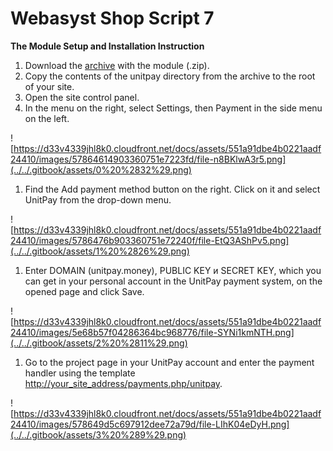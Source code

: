 # Webasyst Shop Script 7

**The Module Setup and Installation Instruction**

1. Download the [archive](https://github.com/unitpay/shopscript-module) with the module \(.zip\).
2. Copy the contents of the unitpay directory from the archive to the root of your site.
3. Open the site control panel.
4. In the menu on the right, select Settings, then Payment in the side menu on the left.

![https://d33v4339jhl8k0.cloudfront.net/docs/assets/551a91dbe4b0221aadf24410/images/57864614903360751e7223fd/file-n8BKlwA3r5.png](../../.gitbook/assets/0%20%2832%29.png)

1. Find the Add payment method button on the right. Click on it and select UnitPay from the drop-down menu.

![https://d33v4339jhl8k0.cloudfront.net/docs/assets/551a91dbe4b0221aadf24410/images/5786476b903360751e72240f/file-EtQ3AShPv5.png](../../.gitbook/assets/1%20%2826%29.png)

1. Enter DOMAIN \(unitpay.money\), PUBLIC KEY и SECRET KEY, which you can get in your personal account in the UnitPay payment system, on the opened page and click Save.

![https://d33v4339jhl8k0.cloudfront.net/docs/assets/551a91dbe4b0221aadf24410/images/5e68b57f04286364bc968776/file-SYNi1kmNTH.png](../../.gitbook/assets/2%20%2811%29.png)

1. Go to the project page in your UnitPay account and enter the payment handler using the template [http://your\_site\_address/payments.php/unitpay](http://xn--__-6kcbbakjfkd5c8cvaqht4h/payments.php/unitpay).

![https://d33v4339jhl8k0.cloudfront.net/docs/assets/551a91dbe4b0221aadf24410/images/578649d5c697912dee72a79d/file-LIhK04eDyH.png](../../.gitbook/assets/3%20%289%29.png)

